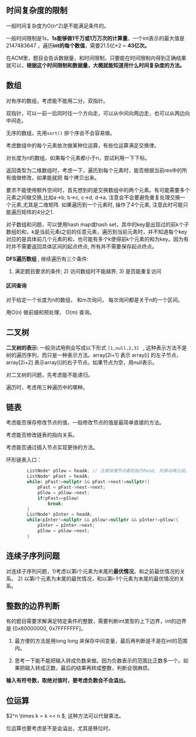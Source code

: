 ## 时间复杂度的限制

一般时间复杂度为O(n^2)是不能满足条件的。

一般时间限制是1s，**1s能够做1千万或1万万次的计算量**。一个int表示的最大值是2147483647 ，遍历**int的每个数值**，需要21.5亿*2 = **43亿次。**

在ACM里，题目会告诉数据量，和时间限制，只要能在时间限制内得到正确结果就可以，**根据这个时间限制和数据量，大概就能知道用什么时间复杂度的方法。**





## 数组

对有序的数组，考虑能不能用二分，双指针。

双指针，可以一前一后同时往一个方向走，可以从中间向两边走，也可以从两边向中间走。

无序的数组，先用`sort()` 排个序会不会容易做。

考虑数组中的每个元素依次做某种位运算，有些位运算满足交换律。

对长度为n的数组，如果每个元素都小于n，尝试利用一下下标。

返回类型为二维数组时，考虑一下，遍历到每个元素时，能否根据当前res中的所有值做修改，如果能就把 每个拷贝出来。

要求不能使用额外空间时，首先想到的是交换数组中的两个元素。有可能需要多个元素之间做交换,比如a->b, b->c, c->d, d->a.  注意会不会要避免重复处理交换一个元素,尤其是二维矩阵. 如果遍历到一个元素时, 操作了4个元素, 注意此时可能只能遍历矩阵的4分之1.

对子数组和问题，可以使用hash map或hash set，其中的key是出现过的前k个子数组的和，k是当前元素i之前的任意元素，遍历到当前元素时，并不知道每个key对应的是具体前几个元素的和，也可能有多个k使得前k个元素的和为key。因为有时并不需要返回具体区间的起点终点, 所有并不需要保存起点终点。

**DFS遍历数组** , 继续遍历有三个条件:

1) 满足题目要求的条件;  2) 访问数组时不能越界; 3) 是否能重复访问



#### 区间查询

对于给定一个长度为n的数组， 和m次询问， 每次询问都是关于n的一个区间。

用O(n) 做前缀和预处理， O(m) 查询。



## 二叉树

**二叉树的表示:**  一般测试用例会写成以下形式 `[1,null,2,3] ` ,  这种表示方法不是树的遍历序列，而只是一种表示方法。array[2i+1] 表示 array[i] 的左子节点， array[2i+2] 表示array[i]的右子节点。如果节点为空，用null表示。



对二叉树的问题，先考虑能不能递归。

遍历时，考虑用三种遍历中的哪种。





## 链表

考虑能否保存修改节点的值，一般修改节点的值是最简单直接的方法。

考虑能否修改链表的指向关系。

考虑能否通过插入节点实现更快的方法。

环形链表入口：

```c++
        ListNode* pSlow = headA; // 注意快慢节点都初始为head, 先移动再比较。
        ListNode* pFast = headA;
        while( pFast!=nullptr && pFast->next!=nullptr){
            pFast = pFast->next->next;
            pSlow = pSlow->next;
            if(pFast==pSlow)
                break;
        }
        ListNode* pInter = headA;
        while(pInter!=nullptr && pSlow!=nullptr && pInter!=pSlow){
            pInter = pInter->next;
            pSlow = pSlow->next;
        }
```





## 连续子序列问题

对连续子序列问题，1)考虑以第i个元素为末尾的**最优情况**，和之前最优情况的关系。 2) 以第i个元素为末尾的最优情况，和以第i-1个元素为末尾的最优情况的关系。



## 整数的边界判断

有的题目需要求解满足特定条件的整数，需要判断int类型的上下边界，int的边界是 [0x80000000, 0x7FFFFFFF]。

1) 最方便的方法是用long long 来保存中间变量，最后再判断是不是在int的范围内。

2) 思考一下能不能把输入转成负数来做。因为负数表示的范围比正数多一个。如果把输入转成正数，最后的结果再转成整数，判断会很麻烦。

**输入有符号数，取绝对值时，要考虑负数会不会溢出。**



## 位运算

$2^n \times k = k << n $, 这种方法可以代替乘法。

位运算也要考虑是不是会溢出，尤其是移位时。



